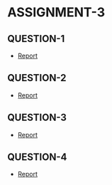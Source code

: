 # ASSIGNMENT-3
## QUESTION-1
- [Report](https://api.wandb.ai/links/shravya1051/u33zil97)
## QUESTION-2
- [Report](https://api.wandb.ai/links/shravya1051/7dnt6gm8)
## QUESTION-3
- [Report](https://api.wandb.ai/links/shravya1051/g50qvrjx)
## QUESTION-4
- [Report](https://api.wandb.ai/links/shravya1051/aq6ayl6y)